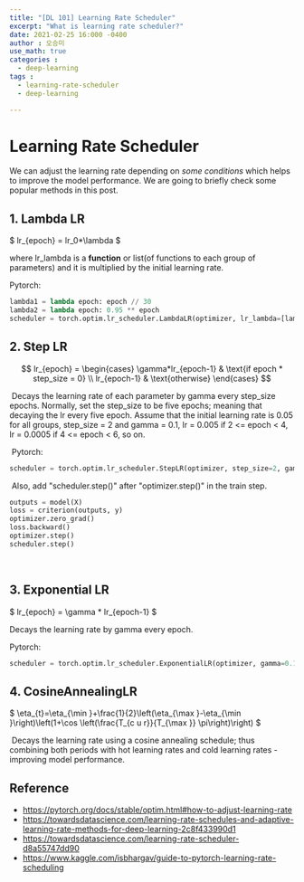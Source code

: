 ```yaml
---
title: "[DL 101] Learning Rate Scheduler"
excerpt: "What is learning rate scheduler?"
date: 2021-02-25 16:000 -0400
author : 오승미
use_math: true
categories :
  - deep-learning
tags :
  - learning-rate-scheduler
  - deep-learning

---
```


#   Learning Rate Scheduler

We can adjust the learning rate depending on *some conditions* which helps to improve the model performance. We are going to briefly check some popular methods in this post.

## 1. Lambda LR

$ lr_{epoch} = lr_0*\lambda $

where lr_lambda is a **function** or list(of functions to each group of parameters) and it is multiplied by the initial learning rate.

Pytorch:

```python
lambda1 = lambda epoch: epoch // 30
lambda2 = lambda epoch: 0.95 ** epoch
scheduler = torch.optim.lr_scheduler.LambdaLR(optimizer, lr_lambda=[lambda1, lambda2])
```



## 2. Step LR

$$ lr_{epoch} =
\begin{cases}
  \gamma*lr_{epoch-1} & \text{if epoch * step_size = 0} \\
  lr_{epoch-1} & \text{otherwise}
\end{cases} $$

​	Decays the learning rate of each parameter by gamma every step_size epochs. Normally, set the step_size to be five epochs; meaning that decaying the lr every five epoch. Assume that the initial learning rate is 0.05 for all groups, step_size = 2 and gamma = 0.1, lr = 0.005 if 2 <= epoch < 4, lr = 0.0005 if 4 <= epoch < 6, so on.

​	Pytorch:

```python
scheduler = torch.optim.lr_scheduler.StepLR(optimizer, step_size=2, gamma=0.1)
```

​	Also, add "scheduler.step()" after "optimizer.step()" in the train step.

```python
outputs = model(X)
loss = criterion(outputs, y)
optimizer.zero_grad()
loss.backward()
optimizer.step()
scheduler.step()
```

​

## 3. Exponential LR

$ lr_{epoch} = \gamma * lr_{epoch-1} $

Decays the learning rate by gamma every epoch.

Pytorch:

```python
scheduler = torch.optim.lr_scheduler.ExponentialLR(optimizer, gamma=0.1)
```



## 4. CosineAnnealingLR

$ \eta_{t}=\eta_{\min }+\frac{1}{2}\left(\eta_{\max }-\eta_{\min }\right)\left(1+\cos \left(\frac{T_{c u r}}{T_{\max }} \pi\right)\right) $

​	Decays the learning rate using a cosine annealing schedule; thus combining both periods with hot learning rates and cold learning rates - improving model performance.





## Reference

- https://pytorch.org/docs/stable/optim.html#how-to-adjust-learning-rate
- https://towardsdatascience.com/learning-rate-schedules-and-adaptive-learning-rate-methods-for-deep-learning-2c8f433990d1
- https://towardsdatascience.com/learning-rate-scheduler-d8a55747dd90
- https://www.kaggle.com/isbhargav/guide-to-pytorch-learning-rate-scheduling
